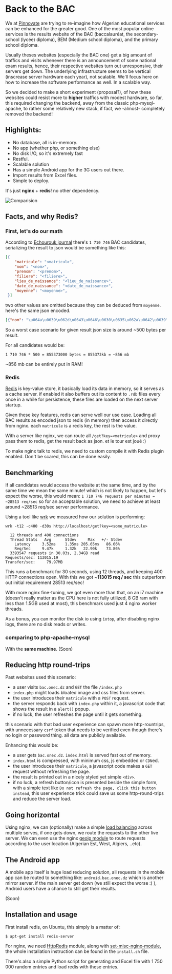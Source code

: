# Back to the BAC  

We at [Pinnovate](https://pinnovate.io/) are trying to re-imagine how Algerian educational services can be enhanced for the greater good. One of the most popular online services is the results website of the BAC (baccalauréat, the secondary-school (lycée) diploma), BEM (Medium school diploma), and the primary school diploma.

Usually theses websites (especially the BAC one) get a big amount of traffics and visits whenever there is an announcement of some national exam results, hence, their respective websites turn out unresponsive, their servers get down. The underlying infrastructure seems to be vertical (inscrease server hardware each year), not scalable. We'll focus here on how to increase the software performance as well. In a scalable way.

So we decided to make a short experiment (proposal?), of how these websites could resist more to **higher** traffics with modest hardware, so far, this required changing the backend, away from the classic php-mysql-apache, to rather some relatively new stack, if fact, we -almost- completely removed the backend!

## Highlights:

* No database, all is in-memory.
* No app (whether php, or something else)
* No disk I/O, so it's extremely fast
* Restful.
* Scalable solution
* Has a simple Android app for the 3G users out there.
* Import results from Excel files.
* Simple to deploy.

It's just **nginx** + **redis**! no other dependency.

![Comparision](http://res.cloudinary.com/walid/image/upload/v1434533651/btb_rt9yhl.png)

## Facts, and why Redis?

### First, let's do our math
According to [Echourouk journal](http://www.echoroukonline.com/ara/articles/221657.html) there's `1 710 746` BAC candidates, serializing the result to json would be something like this:

```json
[{
    "matricule": "<matricul>",
    "nom": "<nom>",
    "prenom": "<prenom>",
    "filiere": "<filiere>",
    "lieu_de_naissance": "<lieu_de_naissance>",
    "date_de_naissance": "<date_de_naissance>",
    "moyenne": "<moyenne>",
 }]
```
two other values are omitted because they can be deduced from `moyenne`. here's the same json encoded.

```json
[{"nom": "\u064a\u0639\u062d\u0643\u0646\u0630\u0635\u062a\u0642\u0639", "prenom": "\u0642\u0643\u0648\u0630\u064a\u0642\u063a\u0623\u0621\u0634", "date_de_naissance": "\u00efR\u00c0\u00c0\u00c8sWHm\u00efyqI", "moyenne": 11, "filiere": "\u0639\u0638\u0632\u0646\u062f\u0641\u0644\u0626\u0625\u0637\u062b\u062c\u0643\u0633\u0637\u0632\u0621\u0643\u0643\u062a", "lieu_de_naissance": "\u0638\u0643\u0642\u0634\u0623\u0647\u0638\u062d\u0644\u0629\u0625\u062c\u062a\u0631\u0630", "matricule": "01499990"}]
```
So a worst case scenario for given result json size is around ~500 bytes per result.

For all candidates would be: 
```
1 710 746 * 500 = 855373000 bytes = 855373kb = ~856 mb
```

~856 mb can be entirely put in RAM!

### Redis
[Redis](http://redis.io/) is key-value store, it basically load its data in memory, so it serves as a cache server. if enabled it also buffers out its content to `.rdb` files every once in a while for persistence, these files are loaded on the next server startup.

Given these key features, redis can serve well our use case. Loading all BAC results as encoded json to redis (in memory) then access it directly from nginx. each `matricule` is a redis key, the rest is the value.

With a server like nginx, we can route all `/get?key=<matricule>` and proxy pass them to redis, get the result back as json. et le tour est joué :)

To make nginx talk to redis, we need to custom compile it with Redis plugin enabled. Don't be scared, this can be done easily.

## Benchmarking
If all candidates would access the website at the same time, and by the same time we mean the same minute! which is not likely to happen, but let's expect the worse, this would mean:
`1 710 746 requests per minutes = ~28513 req/sec`
so for an acceptable solution, we need to achieve at least around ~28513 req/sec server performance.

Using a tool like [wrk](https://github.com/wg/wrk) we measured how our solution is performing:
```
wrk -t12 -c400 -d30s http://localhost/get?key=<some_matricule>

  12 threads and 400 connections
  Thread Stats   Avg      Stdev     Max   +/- Stdev
    Latency     3.52ms    1.35ms 205.65ms   86.66%
    Req/Sec     9.47k     1.32k   22.90k    73.86%
  3393547 requests in 30.03s, 2.34GB read
Requests/sec: 113015.19
Transfer/sec:     79.97MB
```

This runs a benchmark for 30 seconds, using 12 threads, and keeping 400 HTTP connections open. With this we got ~**113015 req / sec** this outperform out initial requirement 28513 req/sec!

With more nginx fine-tuning, we got even more than that, on an i7 machine (doesn't really matter as the CPU here is not fully utilized, 8 GB ram with less than 1.5GB used at most), this benchmark used just 4 nginx worker threads.

As a bonus, you can monitor the disk io using `iotop`, after disabling nginx logs, there are no disk reads or writes.

### comparing to php-apache-mysql

With the **same machine**. (Soon)

## Reducing http round-trips
Past websites used this scenario:

* a user visits `bac.onec.dz` and `GET` the file `/index.php`
* `index.php` might loads bloated image and css files from server.
* the user introduces their `matricule` with a `POST` request.
* the server responds back with `index.php` within it, a javascript code that shows the result in a `alert()` popup.
* if no luck, the user refreshes the page until it gets something.

this scenario with that bad user experience can spawn more http-rountrips, with unnecessary `csrf` token that needs to be verified even though there's no login or password thing. all data are publicly available.

Enhancing this would be:
* a user gets `bac.onec.dz`. `index.html` is served fast out of memory.
* `index.html` is compressed, with minimum css, js embedded or `CDN`ed.
* the user introduces their `matricule`, a javascript code makes a `GET` request without refreshing the page.
* the result is printed out in a nicely styled yet simple `<div>`.
* if no luck, a refresh button/icon is presented beside the simple form, with a simple text like `Do not refresh the page, click this button instead`, this user experience trick could save us some http-round-trips and reduce the server load.

## Going horizontal

Using nginx, we can (optionally) make a simple [load balancing](http://nginx.org/en/docs/http/load_balancing.html) across multiple serves, if one gets down, we route the requests to the other live server. We can even use the nginx [geoip module](http://nginx.org/en/docs/http/ngx_http_geoip_module.html) to route requests according to the user location (Algerian Est, West, Algiers, ..etc).


## The Android app

A mobile app itself is huge load reducing solution, all requests in the mobile app can be routed to something like: `android.bac.onec.dz` which is another mirror server. if the main server get down (we still expect the worse :) ), Android users have a chance to still get their results.

(Soon)

## Installation and usage
First install redis, on Ubuntu, this simply is a matter of:

`$ apt-get install redis-server`

For nginx, we need [HttpRedis](http://wiki.nginx.org/HttpRedis) module, along with [set-misc-nginx-module](https://github.com/openresty/set-misc-nginx-module), the whole installation instruction can be found in the `install.sh` file.

There's also a simple Python script for generating and Excel file with 1 750 000 random entries and load redis with these entries.
